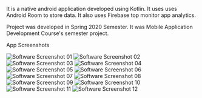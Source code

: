 It is a native android application developed using Kotlin.
It uses uses Android Room to store data.
It also uses Firebase top monitor app analytics.

Project was developed in Spring 2020 Semester. It was Mobile Application Development Course's semester project. 

App Screenshots

![Software Screenshot 01](https://github.com/MrTee99/Budget-Manager-Android-App/blob/main/Screenshots/1.png)
![Software Screenshot 02](https://github.com/MrTee99/Budget-Manager-Android-App/blob/main/Screenshots/2.png)
![Software Screenshot 03](https://github.com/MrTee99/Budget-Manager-Android-App/blob/main/Screenshots/3.png)
![Software Screenshot 04](https://github.com/MrTee99/Budget-Manager-Android-App/blob/main/Screenshots/4.png)
![Software Screenshot 05](https://github.com/MrTee99/Budget-Manager-Android-App/blob/main/Screenshots/5.png)
![Software Screenshot 06](https://github.com/MrTee99/Budget-Manager-Android-App/blob/main/Screenshots/6.png)
![Software Screenshot 07](https://github.com/MrTee99/Budget-Manager-Android-App/blob/main/Screenshots/7.png)
![Software Screenshot 08](https://github.com/MrTee99/Budget-Manager-Android-App/blob/main/Screenshots/8.png)
![Software Screenshot 09](https://github.com/MrTee99/Budget-Manager-Android-App/blob/main/Screenshots/9.png)
![Software Screenshot 10](https://github.com/MrTee99/Budget-Manager-Android-App/blob/main/Screenshots/10.png)
![Software Screenshot 11](https://github.com/MrTee99/Budget-Manager-Android-App/blob/main/Screenshots/11.png)
![Software Screenshot 12](https://github.com/MrTee99/Budget-Manager-Android-App/blob/main/Screenshots/12.png)
